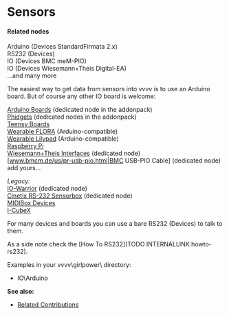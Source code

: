 # Sensors

#### Related nodes
<span class="node">Arduino (Devices StandardFirmata 2.x)</span>  
<span class="node">RS232 (Devices)</span>  
<span class="node">IO (Devices BMC meM-PIO)</span>  
<span class="node">IO (Devices Wiesemann+Theis Digital-EA)</span>  
...and many more  

The easiest way to get data from sensors into vvvv is to use an Arduino board. But of course any other IO board is welcome:  

<a href="http://arduino.cc/en/Main/Products" class="extURL" target="_blank">Arduino Boards</a> (dedicated node in the addonpack)  
<a href="http://www.phidgets.com/" class="extURL" target="_blank">Phidgets</a> (dedicated nodes in the addonpack)  
<a href="http://www.pjrc.com/teensy/" class="extURL" target="_blank">Teensy Boards</a>  
<a href="http://www.adafruit.com/products/659" class="extURL" target="_blank">Wearable FLORA</a> (Arduino-compatible)  
<a href="https://www.sparkfun.com/categories/135" class="extURL" target="_blank">Wearable Lilypad</a> (Arduino-compatible)  
<a href="http://www.raspberrypi.org/" class="extURL" target="_blank">Raspberry Pi</a>  
<a href="http://www.wut.de/e-wwwww-ww-hpus-000.php" class="extURL" target="_blank">Wiesemann+Theis Interfaces</a> (dedicated node)  
[www.bmcm.de/us/pr-usb-pio.html|BMC USB-PIO Cable] (dedicated node)  
add yours...  

*Legacy:*  
<a href="http://www.codemercs.com/index.php?id=io-warrior&L=1" class="extURL" target="_blank">IO-Warrior</a> (dedicated node)  
<a href="http://www.cinetix.de/interface/english/rsensbox.htm" class="extURL" target="_blank">Cinetix RS-232 Sensorbox</a> (dedicated node)  
<a href="http://www.ucapps.de/" class="extURL" target="_blank">MIDIBox Devices</a>  
<a href="http://infusionsystems.com/catalog/index.php" class="extURL" target="_blank">I-CubeX</a>  

For many devices and boards you can use a bare <span class="node">RS232 (Devices)</span> to talk to them.  

As a side note check the [How To RS232](TODO INTERNALLINK:howto-rs232).  

Examples in your vvvv\girlpower\ directory:  
* IO\Arduino  

**See also:**  
* <a href="https://vvvv.org/contributions/1353+1351+2439+1352+7934+2438+1354+1355/4127+3036+5126+4118+3791" class="extURL" target="_blank">Related Contributions</a>  




